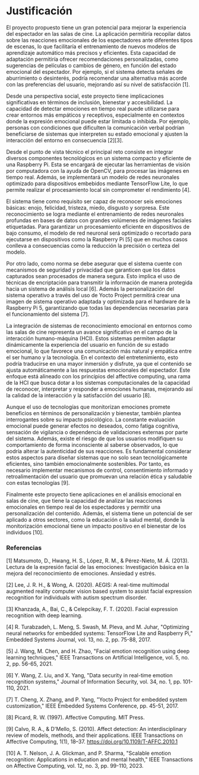 # Justificación

El proyecto propuesto tiene un gran potencial para mejorar la experiencia del espectador en las salas de cine. La aplicación permitiría recopilar datos sobre las reacciones emocionales de los espectadores ante diferentes tipos de escenas, lo que facilitaría el entrenamiento de nuevos modelos de aprendizaje automático más precisos y eficientes. Esta capacidad de adaptación permitiría ofrecer recomendaciones personalizadas, como sugerencias de películas o cambios de género, en función del estado emocional del espectador. Por ejemplo, si el sistema detecta señales de aburrimiento o desinterés, podría recomendar una alternativa más acorde con las preferencias del usuario, mejorando así su nivel de satisfacción [1].

Desde una perspectiva social, este proyecto tiene implicaciones significativas en términos de inclusión, bienestar y accesibilidad. La capacidad de detectar emociones en tiempo real puede utilizarse para crear entornos más empáticos y receptivos, especialmente en contextos donde la expresión emocional puede estar limitada o inhibida. Por ejemplo, personas con condiciones que dificulten la comunicación verbal podrían beneficiarse de sistemas que interpreten su estado emocional y ajusten la interacción del entorno en consecuencia [2][3].

Desde el punto de vista técnico el principal reto consiste en integrar diversos componentes tecnológicos en un sistema compacto y eficiente de una Raspberry Pi. Esta se encargará de ejecutar las herramientas de visión por computadora con la ayuda de OpenCV, para procesar las imágenes en tiempo real. Además, se implementará un modelo de redes neuronales optimizado para dispositivos embebidos mediante TensorFlow Lite, lo que permite realizar el procesamiento local sin comprometer el rendimiento [4].

El sistema tiene como requisito ser capaz de reconocer seis emociones básicas: enojo, felicidad, tristeza, miedo, disgusto y sorpresa. Este reconocimiento se logra mediante el entrenamiento de redes neuronales profundas en bases de datos con grandes volúmenes de imágenes faciales etiquetadas. Para garantizar un procesamiento eficiente en dispositivos de bajo consumo, el modelo de red neuronal será optimizado o recortado para ejecutarse en dispositivos como la Raspberry Pi [5] que en muchos casos conlleva a consecuencias como la reducción la precisión o certeza del modelo.

Por otro lado, como norma se debe asegurar que el sistema cuente con mecanismos de seguridad y privacidad que garanticen que los datos capturados sean procesados de manera segura. Esto implica el uso de técnicas de encriptación para transmitir la información de manera protegida hacia un sistema de análisis local [6]. Además la personalización del sistema operativo a través del uso de Yocto Project permitirá crear una imagen de sistema operativo adaptada y optimizada para el hardware de la Raspberry Pi 5, garantizando que todas las dependencias necesarias para el funcionamiento del sistema [7].

La integración de sistemas de reconocimiento emocional en entornos como las salas de cine representa un avance significativo en el campo de la interacción humano-máquina (HCI). Estos sistemas permiten adaptar dinámicamente la experiencia del usuario en función de su estado emocional, lo que favorece una comunicación más natural y empática entre el ser humano y la tecnología. En el contexto del entretenimiento, esto podría traducirse en una mayor inmersión y disfrute, ya que el contenido se ajusta automáticamente a las respuestas emocionales del espectador. Este enfoque está alineado con los principios del affective computing, una rama de la HCI que busca dotar a los sistemas computacionales de la capacidad de reconocer, interpretar y responder a emociones humanas, mejorando así la calidad de la interacción y la satisfacción del usuario [8].

Aunque el uso de tecnologías que monitorizan emociones promete beneficios en términos de personalización y bienestar, también plantea interrogantes sobre su impacto psicológico. La constante evaluación emocional puede generar efectos no deseados, como fatiga cognitiva, sensación de vigilancia o dependencia de validaciones externas por parte del sistema. Además, existe el riesgo de que los usuarios modifiquen su comportamiento de forma inconsciente al saberse observados, lo que podría alterar la autenticidad de sus reacciones. Es fundamental considerar estos aspectos para diseñar sistemas que no solo sean tecnológicamente eficientes, sino también emocionalmente sostenibles. Por tanto, es necesario implementar mecanismos de control, consentimiento informado y retroalimentación del usuario que promuevan una relación ética y saludable con estas tecnologías [9].

Finalmente este proyecto tiene aplicaciones en el análisis emocional en salas de cine, que tiene la capacidad de analizar las reacciones emocionales en tiempo real de los espectadores y permitir una personalización del contenido. Además, el sistema tiene un potencial de ser aplicado a otros sectores, como la educación o la salud mental, donde la monitorización emocional tiene un impacto positivo en el bienestar de los individuos [10].



### Referencias

[1] Matsumoto, D., Hwang, H. S., López, R. M., & Pérez-Nieto, M. Á. (2013). Lectura de la expresión facial de las emociones: Investigación básica en la mejora del reconocimiento de emociones. Ansiedad y estrés.

[2] Lee, J. R. H., & Wong, A. (2020). AEGIS: A real-time multimodal augmented reality computer vision based system to assist facial expression recognition for individuals with autism spectrum disorder.

[3] Khanzada, A., Bai, C., & Celepcikay, F. T. (2020). Facial expression recognition with deep learning.

[4] R. Turabzadeh, L. Meng, S. Swash, M. Pleva, and M. Juhar, "Optimizing neural networks for embedded systems: TensorFlow Lite and Raspberry Pi," Embedded Systems Journal, vol. 13, no. 2, pp. 75-88, 2017.

[5] J. Wang, M. Chen, and H. Zhao, "Facial emotion recognition using deep learning techniques," IEEE Transactions on Artificial Intelligence, vol. 5, no. 2, pp. 56-65, 2021.

[6] Y. Wang, Z. Liu, and X. Yang, "Data security in real-time emotion recognition systems," Journal of Information Security, vol. 34, no. 1, pp. 101-110, 2021.

[7] T. Cheng, X. Zhang, and P. Yang, "Yocto Project for embedded system customization," IEEE Embedded Systems Conference, pp. 45-51, 2017.

[8] Picard, R. W. (1997). Affective Computing. MIT Press.

[9] Calvo, R. A., & D'Mello, S. (2010). Affect detection: An interdisciplinary review of models, methods, and their applications. IEEE Transactions on Affective Computing, 1(1), 18–37. https://doi.org/10.1109/T-AFFC.2010.1

[10] A. T. Nelson, J. A. Glickman, and P. Sharma, "Scalable emotion recognition: Applications in education and mental health," IEEE Transactions on Affective Computing, vol. 12, no. 3, pp. 99-110, 2023.
